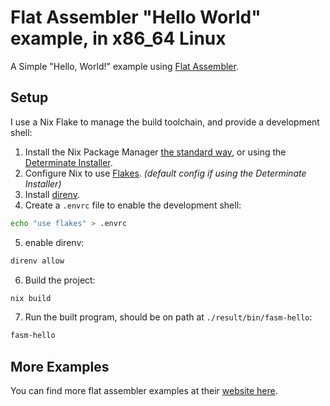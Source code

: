 # Flat Assembler "Hello World" example, in x86_64 Linux

A Simple "Hello, World!" example using [Flat Assembler](https://flatassembler.net/).

## Setup

I use a Nix Flake to manage the build toolchain, and provide a development
shell:

1. Install the Nix Package Manager [the standard way](https://nixos.org/download), or using the
  [Determinate Installer](https://github.com/DeterminateSystems/nix-installer#the-determinate-nix-installer).
2. Configure Nix to use [Flakes](https://nixos.wiki/wiki/Flakes).  _(default config if using the Determinate Installer)_
3. Install [direnv](https://direnv.net/).
4. Create a `.envrc` file to enable the development shell:

  ```sh
  echo "use flakes" > .envrc
  ```

5. enable direnv:

  ```sh
  direnv allow
  ```

6. Build the project:

  ```sh
  nix build
  ```

7. Run the built program, should be on path at `./result/bin/fasm-hello`:

  ```sh
  fasm-hello
  ```

## More Examples

You can find more flat assembler examples at their [website here](https://flatassembler.net/examples.php).